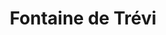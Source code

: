 ---
created-date: 19/02/2022
title: "Fontaine de Trévi"
description: Que dire de ce lieux très historique ?! C'est évidemment à faire.
lat: 41.90100
lon: 12.48329
address: "Piazza di Trevi, 00187 Roma RM, Italie"
website: trevifountain.net
tags: "touristique"
image: images/fontaine-de-trevi.jpg
---